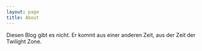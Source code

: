 ```yaml
---
layout: page
title: About
---
```


Diesen Blog gibt es nicht. 
Er kommt aus einer anderen Zeit, 
aus der Zeit der Twilight Zone.

